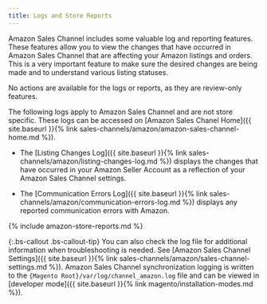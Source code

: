 ```yaml
---
title: Logs and Store Reports
---
```


Amazon Sales Channel includes some valuable log and reporting features. These features allow you to view the changes that have occurred in Amazon Sales Channel that are affecting your Amazon listings and orders. This is a very important feature to make sure the desired changes are being made and to understand various listing statuses.

No actions are available for the logs or reports, as they are review-only features.

The following logs apply to Amazon Sales Channel and are not store specific. These logs can be accessed on [Amazon Sales Chanel Home]({{ site.baseurl }}{% link sales-channels/amazon/amazon-sales-channel-home.md %}).

- The [Listing Changes Log]({{ site.baseurl }}{% link sales-channels/amazon/listing-changes-log.md %}) displays the changes that have occurred in your Amazon Seller Account as a reflection of your Amazon Sales Channel settings.

- The [Communication Errors Log]({{ site.baseurl }}{% link sales-channels/amazon/communication-errors-log.md %}) displays any reported communication errors with Amazon.

{% include amazon-store-reports.md %}

{:.bs-callout .bs-callout-tip}
You can also check the log file for additional information when troubleshooting is needed. See [Amazon Sales Channel Settings]({{ site.baseurl }}{% link sales-channels/amazon/sales-channel-settings.md %}). Amazon Sales Channel synchronization logging is written to the `{Magento Root}/var/log/channel_amazon.log` file and can be viewed in [developer mode]({{ site.baseurl }}{% link magento/installation-modes.md %}).
